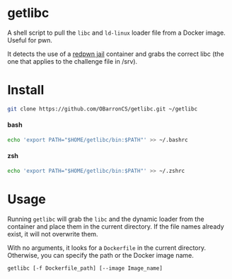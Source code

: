 # getlibc

A shell script to pull the `libc` and `ld-linux` loader file from a Docker image. Useful for pwn.

It detects the use of a [redpwn jail](https://github.com/redpwn/jail) container and grabs the correct libc (the one that applies to the challenge file in /srv).

# Install
```sh
git clone https://github.com/OBarronCS/getlibc.git ~/getlibc
```

#### bash
```sh
echo 'export PATH="$HOME/getlibc/bin:$PATH"' >> ~/.bashrc
```
#### zsh
```sh
echo 'export PATH="$HOME/getlibc/bin:$PATH"' >> ~/.zshrc
```


# Usage
Running `getlibc` will grab the `libc` and the dynamic loader from the container and place them in the current directory. If the file names already exist, it will not overwrite them.

With no arguments, it looks for a `Dockerfile` in the current directory. Otherwise, you can specify the path or the Docker image name.
```sh
getlibc [-f Dockerfile_path] [--image Image_name]
```
